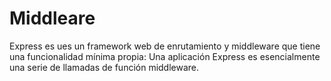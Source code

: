 # Middleare

Express es ues un framework web de enrutamiento y middleware que tiene una funcionalidad mínima propia: Una aplicación Express es esencialmente una serie de llamadas de función middleware.